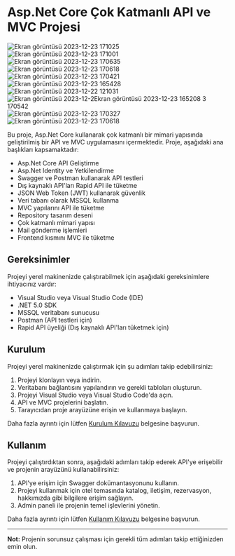 # Asp.Net Core Çok Katmanlı API ve MVC Projesi
![Ekran görüntüsü 2023-12-23 171025](https://github.com/Ademyldrrm/MyUdemyProject/assets/92265631/9df2b977-87e7-4c25-b525-93e82e12697d)
![Ekran görüntüsü 2023-12-23 171001](https://github.com/Ademyldrrm/MyUdemyProject/assets/92265631/9cf723d6-0e57-4d76-9369-8256509a77f5)
![Ekran görüntüsü 2023-12-23 170635](https://github.com/Ademyldrrm/MyUdemyProject/assets/92265631/b6a04f1c-9885-47b2-887c-6e9a9e88a83f)
![Ekran görüntüsü 2023-12-23 170618](https://github.com/Ademyldrrm/MyUdemyProject/assets/92265631/9dacb140-f91a-4a8f-bf69-333b81032f93)
![Ekran görüntüsü 2023-12-23 170421](https://github.com/Ademyldrrm/MyUdemyProject/assets/92265631/ede191a2-ce0c-49e3-9645-c4fbd9f75f77)
![Ekran görüntüsü 2023-12-23 165428](https://github.com/Ademyldrrm/MyUdemyProject/assets/92265631/a5eedb3e-e82a-4276-b905-6a38b5af4153)
![Ekran görüntüsü 2023-12-22 121031](https://github.com/Ademyldrrm/MyUdemyProject/assets/92265631/0709404e-48c3-407f-8626-20d85cfd8016)
![Ekran görüntüsü 2023-12-2![Ekran görüntüsü 2023-12-23 165208](https://github.com/Ademyldrrm/MyUdemyProject/assets/92265631/812aaf06-d243-46c6-be9d-17872cdd9dbd)
3 170542](https://github.com/Ademyldrrm/MyUdemyProject/assets/92265631/b033b2c9-dafd-4090-86c1-0f68299ba482)
![Ekran görüntüsü 2023-12-23 170327](https://github.com/Ademyldrrm/MyUdemyProject/assets/92265631/495178f0-afe4-4024-927f-55a6fb604215)
![Ekran görüntüsü 2023-12-23 170618](https://github.com/Ademyldrrm/MyUdemyProject/assets/92265631/45f09ffe-62cb-48b8-872d-8773df2c027e)






Bu proje, Asp.Net Core kullanarak çok katmanlı bir mimari yapısında geliştirilmiş bir API ve MVC uygulamasını içermektedir. Proje, aşağıdaki ana başlıkları kapsamaktadır:

- Asp.Net Core API Geliştirme
- Asp.Net Identity ve Yetkilendirme
- Swagger ve Postman kullanarak API testleri
- Dış kaynaklı API'ları Rapid API ile tüketme
- JSON Web Token (JWT) kullanarak güvenlik
- Veri tabanı olarak MSSQL kullanma
- MVC yapılarını API ile tüketme
- Repository tasarım deseni
- Çok katmanlı mimari yapısı
- Mail gönderme işlemleri
- Frontend kısmını MVC ile tüketme

## Gereksinimler

Projeyi yerel makinenizde çalıştırabilmek için aşağıdaki gereksinimlere ihtiyacınız vardır:

- Visual Studio veya Visual Studio Code (IDE)
- .NET 5.0 SDK
- MSSQL veritabanı sunucusu
- Postman (API testleri için)
- Rapid API üyeliği (Dış kaynaklı API'ları tüketmek için)

## Kurulum

Projeyi yerel makinenizde çalıştırmak için şu adımları takip edebilirsiniz:

1. Projeyi klonlayın veya indirin.
2. Veritabanı bağlantısını yapılandırın ve gerekli tabloları oluşturun.
3. Projeyi Visual Studio veya Visual Studio Code'da açın.
4. API ve MVC projelerini başlatın.
5. Tarayıcıdan proje arayüzüne erişin ve kullanmaya başlayın.

Daha fazla ayrıntı için lütfen [Kurulum Kılavuzu](/docs/Kurulum-Kilavuzu.md) belgesine başvurun.

## Kullanım

Projeyi çalıştırdıktan sonra, aşağıdaki adımları takip ederek API'ye erişebilir ve projenin arayüzünü kullanabilirsiniz:

1. API'ye erişim için Swagger dokümantasyonunu kullanın.
2. Projeyi kullanmak için otel temasında katalog, iletişim, rezervasyon, hakkımızda gibi bilgilere erişim sağlayın.
3. Admin paneli ile projenin temel işlevlerini yönetin.

Daha fazla ayrıntı için lütfen [Kullanım Kılavuzu](/docs/Kullanim-Kilavuzu.md) belgesine başvurun.

---

**Not:** Projenin sorunsuz çalışması için gerekli tüm adımları takip ettiğinizden emin olun.

